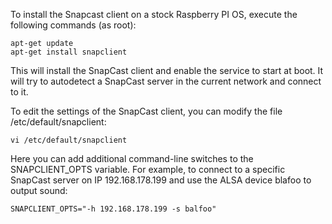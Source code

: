 To install the Snapcast client on a stock Raspberry PI OS, execute the following commands (as root):
```shell
apt-get update
apt-get install snapclient
```

This will install the SnapCast client and enable the service to start at boot.
It will try to autodetect a SnapCast server in the current network and connect
to it.

To edit the settings of the SnapCast client, you can modify the file /etc/default/snapclient:
```shell
vi /etc/default/snapclient
```

Here you can add additional command-line switches to the SNAPCLIENT_OPTS
variable. For example, to connect to a specific SnapCast server on IP
192.168.178.199 and use the ALSA device blafoo to output sound:

```shell
SNAPCLIENT_OPTS="-h 192.168.178.199 -s balfoo"
```

